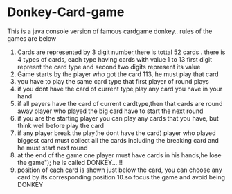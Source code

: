# Donkey-Card-game

This is a java console version of famous cardgame donkey.. rules of the games are below

    
   1. Cards are represented by 3 digit number,there is tottal 52 cards .
       there is 4 types of cards, each type having cards with value 1 to 13
       first digit represnt the card type and second two digits represent its value
   2. Game starts by the player who got the card 113, he must play that card
   3. you have to play the same card type that first player of round plays
   4. if you dont have the card of current type,play any card you have in your hand
   5. if all payers have the card of current cardtype,then that cards are round away
       player who played the big card have to start the next round
   6. if you are the starting player you can play any cards that you have,
       but think well before play the card 
   7. if any player break the play(he dont have the card) player who played
     biggest card  must collect all the cards including the breaking card and he must start next round
   8. at the end of the game one player must have cards in his hands,he lose the game");
      he is  called DONKEY....!! 
   9. position of each card is shown just below the card, you can choose
      any card by its corresponding position
   10.so focus the game and avoid being DONKEY
